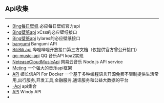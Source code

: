 ## Api收集
------

* [Bing每日壁纸](https://cn.bing.com/HPImageArchive.aspx?format=js&idx=0&n=1) 必应每日壁纸官方api
* [Bing壁纸api](https://github.com/xCss/bing/) xCss的必应壁纸接口
* [Bing壁纸api](https://github.com/lylares/Bing/) lylares的必应壁纸接口
* [bangumi](https://github.com/bangumi/api) Bangumi API
* [BiliBili api](https://github.com/fython/BilibiliAPIDocs) 哔哩哔哩开放接口第三方文档（仅提供官方曾公开接口）
* [qq-music-api](https://github.com/Rain120/qq-music-api) QQ 音乐API koa2实现
* [NeteaseCloudMusicApi](https://github.com/Binaryify/NeteaseCloudMusicApi) 网易云音乐 Node.js API service
* [Meting](https://github.com/metowolf/Meting) 一个强大的音乐api框架
* [API](https://github.com/insoxin/API) 姬长信API For Docker 一个基于多种编程语言开源免费不限制提供生活常用,出行服务,开发工具,金融服务,通讯服务和公益大数据的平台
* [-Api](https://github.com/ajycc20/-Api) api集合
* [API](https://github.com/windycom/API) Windy API
* 